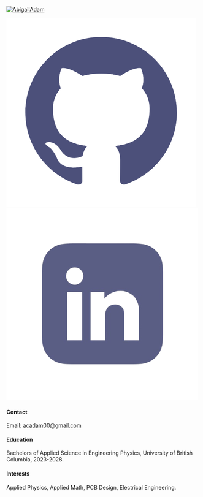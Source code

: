 

[![AbigailAdam](https://img.shields.io/badge/AbigailAdam-github-blue?logo=github)](https://github.com/AbigailAdam)

<a href="https://github.com/AbigailAdam" target="_blank" style="display:inline-block; margin-right:10px;">
  <img src="/static/assets/img/github.png" alt="GitHub">
</a>

<a href="https://www.linkedin.com/in/abigail-adam-b086b0249/" target="_blank" style="display:inline-block;">
  <img src="/static/assets/img/linkedin.png" alt="LinkedIn">
</a>

#### Contact

Email: acadam00@gmail.com 

#### Education
Bachelors of Applied Science in Engineering Physics, University of British Columbia, 2023-2028. 

#### Interests
Applied Physics, Applied Math, PCB Design, Electrical Engineering. 
